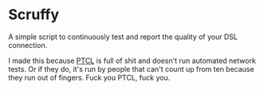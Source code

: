 # Scruffy

A simple script to continuously test and report the quality of your DSL connection.

I made this because [PTCL](https://ptcl.net.pk) is full of shit and doesn't run automated network tests. Or if they do, it's run by people that can't count up from ten because they run out of fingers. Fuck you PTCL, fuck you.
